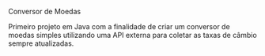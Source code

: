 Conversor de Moedas

Primeiro projeto em Java com a finalidade de criar um conversor de moedas simples utilizando uma API externa para coletar as taxas de câmbio sempre atualizadas.
